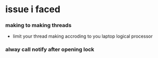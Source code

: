# issue i faced

### making to making threads 
- limit your thread making accroding to you laptop logical processor

### alway call notify after opening lock

